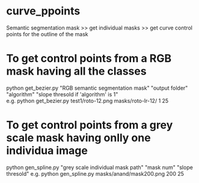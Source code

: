 # curve_ppoints
Semantic segmentation mask >> get individual masks >> get curve control points for the outline of the mask

# To get control points from a RGB mask having all the classes
python get_bezier.py "RGB semantic segmentation mask" "output folder" "algorithm" "slope thresold if 'algorithm' is 1"
<br>
e.g. python get_bezier.py test1/roto-12.png masks/roto-lr-12/ 1 25

# To get control points from a grey scale mask having onlly one individua image
python gen_spline.py "grey scale individual mask path"  "mask num" "slope thresold"
e.g. python gen_spline.py masks/anand/mask200.png  200 25
